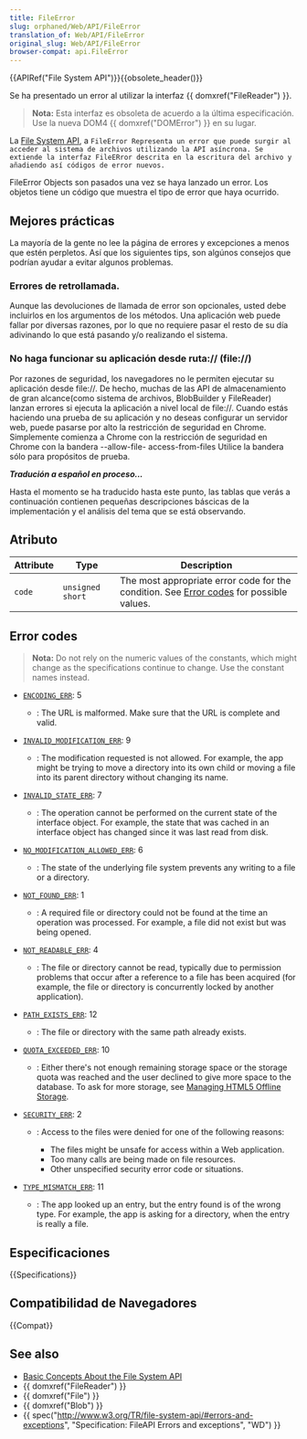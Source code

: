 ```yaml
---
title: FileError
slug: orphaned/Web/API/FileError
translation_of: Web/API/FileError
original_slug: Web/API/FileError
browser-compat: api.FileError
---
```

{{APIRef("File System API")}}{{obsolete_header()}}

Se ha presentado un error al utilizar la interfaz {{ domxref("FileReader") }}.

> **Nota:** Esta interfaz es obsoleta de acuerdo a la última especificación. Use la nueva DOM4 {{ domxref("DOMError") }} en su lugar.

La [File System API](/en/DOM/File_API/File_System_API "en/DOM/File_API/File_System_APIB"), a `FileError Representa un error que puede surgir al acceder al sistema de archivos utilizando la API asíncrona. Se extiende la interfaz FileERror descrita en la escritura del archivo y añadiendo así códigos de error nuevos.`

FileError Objects son pasados una vez se haya lanzado un error. Los objetos tiene un código que muestra el tipo de error que haya ocurrido.

## Mejores prácticas

La mayoría de la gente no lee la página de errores y excepciones a menos que estén perpletos. Así que los siguientes tips, son algúnos consejos que podrían ayudar a evitar algunos problemas.

### Errores de retrollamada.

Aunque las devoluciones de llamada de error son opcionales, usted debe incluirlos en los argumentos de los métodos. Una aplicación web puede fallar por diversas razones, por lo que no requiere pasar el resto de su día adivinando lo que está pasando y/o realizando el sistema.

### No haga funcionar su aplicación desde ruta:// (file://)

Por razones de seguridad, los navegadores no le permiten ejecutar su aplicación desde file://. De hecho, muchas de las API de almacenamiento de gran alcance(como sistema de archivos, BlobBuilder y FileReader) lanzan errores si ejecuta la aplicación a nivel local de file://. Cuando estás haciendo una prueba de su aplicación y no deseas configurar un servidor web, puede pasarse por alto la restricción de seguridad en Chrome. Simplemente comienza a Chrome con la restricción de seguridad en Chrome con la bandera --allow-file- access-from-files Utilice la bandera sólo para propósitos de prueba.

**_Tradución a español en proceso..._**

Hasta el momento se ha traducido hasta este punto, las tablas que verás a continuación contienen pequeñas descripciones báscicas de la implementación y el análisis del tema que se está observando.

## Atributo

| Attribute | Type             | Description                                                                                             |
| --------- | ---------------- | ------------------------------------------------------------------------------------------------------- |
| `code`    | `unsigned short` | The most appropriate error code for the condition. See [Error codes](#error_codes) for possible values. |

## Error codes

> **Nota:** Do not rely on the numeric values of the constants, which might change as the specifications continue to change. Use the constant names instead.

- [`ENCODING_ERR`](): 5
  - : The URL is malformed. Make sure that the URL is complete and valid.
- [`INVALID_MODIFICATION_ERR`](): 9
  - : The modification requested is not allowed. For example, the app might be trying to move a directory into its own child or moving a file into its parent directory without changing its name.
- [`INVALID_STATE_ERR`](): 7
  - : The operation cannot be performed on the current state of the interface object. For example, the state that was cached in an interface object has changed since it was last read from disk.
- [`NO_MODIFICATION_ALLOWED_ERR`](): 6
  - : The state of the underlying file system prevents any writing to a file or a directory.
- [`NOT_FOUND_ERR`](): 1
  - : A required file or directory could not be found at the time an operation was processed. For example, a file did not exist but was being opened.
- [`NOT_READABLE_ERR`](): 4
  - : The file or directory cannot be read, typically due to permission problems that occur after a reference to a file has been acquired (for example, the file or directory is concurrently locked by another application).
- [`PATH_EXISTS_ERR`](): 12
  - : The file or directory with the same path already exists.
- [`QUOTA_EXCEEDED_ERR`](): 10
  - : Either there's not enough remaining storage space or the storage quota was reached and the user declined to give more space to the database. To ask for more storage, see [Managing HTML5 Offline Storage](http://code.google.com/chrome/whitepapers/storage.html).
- [`SECURITY_ERR`](): 2

  - : Access to the files were denied for one of the following reasons:

    - The files might be unsafe for access within a Web application.
    - Too many calls are being made on file resources.
    - Other unspecified security error code or situations.

- [`TYPE_MISMATCH_ERR`](): 11
  - : The app looked up an entry, but the entry found is of the wrong type. For example, the app is asking for a directory, when the entry is really a file.

## Especificaciones

{{Specifications}}

## Compatibilidad de Navegadores

{{Compat}}

## See also

- [Basic Concepts About the File System API](/en/DOM/File_APIs/Filesystem/Basic_Concepts_About_the_Filesystem_API "en/DOM/File_APIs/Filesystem/Basic_Concepts_About_the_Filesystem_API")
- {{ domxref("FileReader") }}
- {{ domxref("File") }}
- {{ domxref("Blob") }}
- {{ spec("http://www.w3.org/TR/file-system-api/#errors-and-exceptions", "Specification: FileAPI Errors and exceptions", "WD") }}
